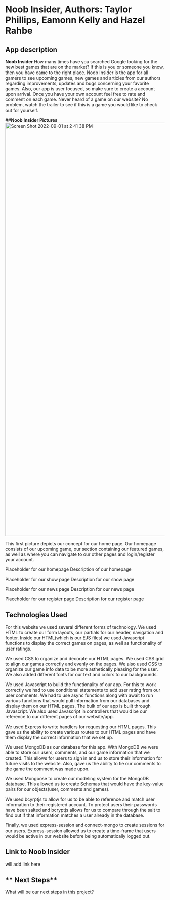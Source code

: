 # Noob Insider, Authors: Taylor Phillips, Eamonn Kelly and Hazel Rahbe

## **App description**

**Noob Insider**
How many times have you searched Google looking for the new best games that are on the market? If this is you or someone you know, then you have came to the right place. Noob Insider is the app for all gamers to see upcoming games, new games and articles from our authors regarding improvements, updates and bugs concerning your favorite games. Also, our app is user focused, so make sure to create a account upon arrival. Once you have your own account feel free to rate and comment on each game. Never heard of a game on our website? No problem, watch the trailer to see if this is a game you would like to check out for yourself. 

##**Noob Insider Pictures**
<img width="1305" alt="Screen Shot 2022-09-01 at 2 41 38 PM" src="https://user-images.githubusercontent.com/109078858/187989538-07930f56-e806-4628-a2cf-f642782432ef.png">


This first picture depicts our concept for our home page. Our homepage consists of our upcoming game, our section containing our featured games, as well as where you can navigate to our other pages and login/register your account.


Placeholder for our homepage
Description of our homepage


Placeholder for our show page
Description for our show page

Placeholder for our news page
Description for our news page

Placeholder for our register page
Description for our register page


## **Technologies Used**

For this website we used several different forms of technology.
We used HTML to create our form layouts, our partials for our header, navigation and footer. Inside our HTML(which is our EJS files) we used Javascript functions to display the correct games on pages, as well as functionality of user ratings.

We used CSS to organize and decorate our HTML pages. We used CSS grid to align our games correctly and evenly on the pages. We also used CSS to organize our game info data to be more asthetically pleasing for the user. We also added different fonts for our text and colors to our backgrounds.

We used Javascript to build the functionality of our app. For this to work correctly we had to use conditional statements to add user rating from our user comments. We had to use async functions along with await to run various functions that would pull information from our databases and display them on our HTML pages. The bulk of our app is built through Javascript. We also used Javascript in controllers that would be our reference to our different pages of our website/app. 

We used Express to write handlers for requesting our HTML pages. This gave us the ability to create various routes to our HTML pages and have them display the correct information that we set up.

We used MongoDB as our database for this app. With MongoDB we were able to store our users, comments, and our game information that we created. This allows for users to sign in and us to store their information for future visits to the website. Also, gave us the ability to tie our comments to the game the comment was made upon.

We used Mongoose to create our modeling system for the MongoDB database. This allowed us to create Schemas that would have the key-value pairs for our objects(user, comments and games). 

We used bcyrptjs to allow for us to be able to reference and match user information to their registered account. To protect users their passwords have been salted and bcryptjs allows for us to compare through the salt to find out if that information matches a user already in the database. 

Finally, we used express-session and connect-mongo to create sessions for our users. Express-session allowed us to create a time-frame that users would be active in our website before being automatically logged out. 


## **Link to Noob Insider**

will add link here

## ** Next Steps**

What will be our next steps in this project?











